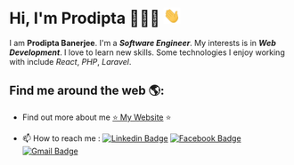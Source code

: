 # Hi, I'm Prodipta 👩🏾‍💻  <img src="https://raw.githubusercontent.com/ABSphreak/ABSphreak/master/gifs/Hi.gif" width="30px"> 


I am **Prodipta Banerjee**.
I'm a ***Software Engineer***. My interests is in ***Web Development***. I love to learn new skills.
Some technologies I enjoy working with include *React*, *PHP*, *Laravel*.


## Find me around the web 🌎:
- Find out more about me <a href="https://banerjeeprodipta.000webhostapp.com/">⭐ My Website</a> ⭐

- 📫 How to reach me : [![Linkedin Badge](https://img.shields.io/badge/-prodipta-blue?style=flat-square&logo=Linkedin&logoColor=white&link=https://www.linkedin.com/in/alamariful1727/)](https://www.linkedin.com/in/banerjeeprodipta/)
[![Facebook Badge](https://img.shields.io/badge/-prodipta-3b5998?style=flat-square&logo=Facebook&logoColor=white&link=https://www.facebook.com/alamariful1727)](https://www.facebook.com/jprodipta/)
[![Gmail Badge](https://img.shields.io/badge/-prodipta-A9A9A9?style=flat-square&logo=Gmail&logoColor=red&link=mailto:vsasvipul@gmail.com)](mailto:probanerjee17@gmail.com)
